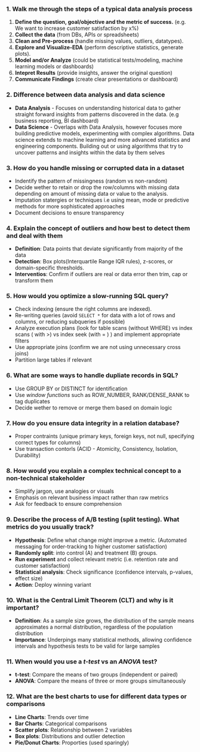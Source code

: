 ### 1. Walk me through the steps of a typical data analysis process

1. **Define the question, goal/objective and the metric of success.** (e.g. We want to increase customer satisfaction by x%)
2. **Collect the data** (from DBs, APIs or spreadsheets)
3. **Clean and Pre-process** (handle missing values, outliers, datatypes).
4. **Explore and Visualize-EDA** (perform descriptive statistics, generate plots).
5. **Model and/or Analyze** (could be statistical tests/modeling, machine learning models or dashboards)
6. **Intepret Results** (provide insights, answer the original question)
7. **Communicate Findings** (create clear presentations or dashboard)

### 2. Difference between data analysis and data science

- **Data Analysis** - Focuses on understanding historical data to gather straight forward insights from patterns discovered in the data. (e.g business reporting, BI dashboard)
- **Data Science** - Overlaps with Data Analysis, however focuses more building predictive models, experimenting with complex algorithms. Data science extends to machine learning
and more advanced statistics and engineering components. Building out or using algorithms that try to uncover patterns and insights within the data by them selves

### 3. How do you handle missing or corrupted data in a dataset

- Indentify the pattern of missingness (random vs non-random)
- Decide wether to retain or drop the row/columns with missing data depending on amount of missing data or value to the analysis.
- Imputation statergies or techniques i.e using mean, mode or predictive methods for more sophisticated approaches
- Document decisions to ensure transparency

### 4. Explain the concept of outliers and how best to detect them and deal with them

- **Definition**: Data points that deviate significantly from majority of the data
- **Detection**: Box plots(Interquartile Range IQR rules), z-scores, or domain-specific thresholds.
- **Interventios**: Confirm if outliers are real or data error then trim, cap or transform them

### 5. How would you optimize a slow-running SQL query?

- Check indexing (ensure the right columns are indexed).
- Re-writing queries (avoid `SELECT *` for data with a lot of rows and columns, or reducing subqueries if possible)
- Analyze execution plans (look for table scans (without WHERE) vs index scans ( with >) vs index seek (with = ) ) and implement appropriate filters
- Use appropriate joins (confirm we are not using unnecessary cross joins)
- Partition large tables if relevant

### 6. What are some ways to handle dupliate records in SQL?

- Use GROUP BY or DISTINCT for identification
- Use *window functions* such as ROW_NUMBER, RANK/DENSE_RANK to tag duplicates
- Decide wether to remove or merge them based on domain logic

### 7. How do you ensure data integrity in a relation database?

- Proper contraints (unique primary keys, foreign keys, not null, specifying correct types for columns)
- Use transaction contorls (ACID - Atomicity, Consistency, Isolation, Durability)

### 8. How would you explain a complex technical concept to a non-technical stakeholder

- Simplify jargon, use analogies or visuals
- Emphasis on relevant business impact rather than raw metrics
- Ask for feedback to ensure comprehension

### 9. Describe the process of A/B testing (split testing). What metrics do you usually track?

- **Hypothesis**: Define what change might improve a metric. (Automated messaging for order-tracking to higher customer satisfaction)
- **Randomly split**: into control (A) and treatment (B) groups.
- **Run experiment** and collect relevant metric (i.e. retention rate and customer satisfaction)
- **Statistical analysis**: Check significance (confidence intervals, p-values, effect size)
- **Action**: Deploy winning variant

### 10. What is the Central Limit Theorem (CLT) and why is it important?

- **Definition**: As a sample size grows, the distribution of the sample means approximates a normal distribution, regardless of the population distribution
- **Importance**: Underpings many statistical methods, allowing confidence intervals and hypothesis tests to be valid for large samples

### 11. When would you use a _t-test_ vs an _ANOVA_ test?

- **t-test**: Compare the means of two groups (independent or paired)
- **ANOVA**: Compare the means of three or more groups simultaneously

### 12. What are the best charts to use for different data types or comparisons

- **Line Charts**: Trends over time
- **Bar Charts**: Categorical comparisons
- **Scatter plots**: Relationship between 2 variables
- **Box plots**: Distributions and outlier detection
- **Pie/Donut Charts**: Proporties (used sparingly)

